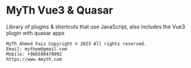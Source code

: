 # MyTh Vue3 & Quasar

Library of plugins & shortcuts that use JavaScript, also includes the Vue3 plugin with quasar apps

```
MyTh Ahmed Faiz Copyright © 2023 All rights reserved.
Email: mythpe@gmail.com
Mobile: +966590470092
https://www.4myth.com
```

